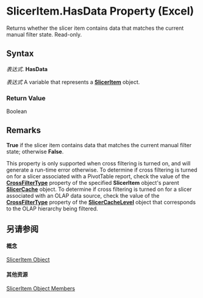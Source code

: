 
# SlicerItem.HasData Property (Excel)

Returns whether the slicer item contains data that matches the current manual filter state. Read-only.


## Syntax

 _表达式_. **HasData**

 _表达式_ A variable that represents a **[SlicerItem](cb93cd82-fc3a-f6b7-ae64-db6312db649d.md)** object.


### Return Value

Boolean


## Remarks

 **True** if the slicer item contains data that matches the current manual filter state; otherwise **False**.

This property is only supported when cross filtering is turned on, and will generate a run-time error otherwise. To determine if cross filtering is turned on for a slicer associated with a PivotTable report, check the value of the  **[CrossFilterType](8a29b376-c999-472d-0853-2e2f4a0949a0.md)** property of the specified **SlicerItem** object's parent **[SlicerCache](6e6533e3-0503-a1d3-9ecd-f7997233565f.md)** object. To determine if cross filtering is turned on for a slicer associated with an OLAP data source, check the value of the **[CrossFilterType](2e91a528-a253-e731-6f11-a33f9ee6d9e2.md)** property of the **[SlicerCacheLevel](d73ff7ab-4d7a-6a73-3716-11dc6716688d.md)** object that corresponds to the OLAP hierarchy being filtered.


## 另请参阅


#### 概念


[SlicerItem Object](cb93cd82-fc3a-f6b7-ae64-db6312db649d.md)
#### 其他资源


[SlicerItem Object Members](http://msdn.microsoft.com/library/d42e8409-41e9-f632-3b46-fc40160eb66f%28Office.15%29.aspx)